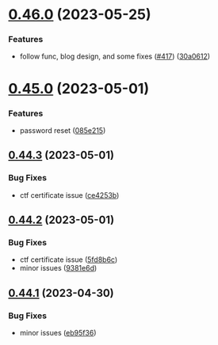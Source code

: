 # [0.46.0](https://github.com/thecyberworld/thecyberhub.org/compare/v0.45.0...v0.46.0) (2023-05-25)


### Features

* follow func, blog design, and some fixes ([#417](https://github.com/thecyberworld/thecyberhub.org/issues/417)) ([30a0612](https://github.com/thecyberworld/thecyberhub.org/commit/30a0612dc520a367ecab8294ce02447996955687))



# [0.45.0](https://github.com/thecyberworld/thecyberhub.org/compare/v0.44.3...v0.45.0) (2023-05-01)


### Features

* password reset ([085e215](https://github.com/thecyberworld/thecyberhub.org/commit/085e2158385b54d3da0e67381de7564d39469fae))



## [0.44.3](https://github.com/thecyberworld/thecyberhub.org/compare/v0.44.2...v0.44.3) (2023-05-01)


### Bug Fixes

* ctf certificate issue ([ce4253b](https://github.com/thecyberworld/thecyberhub.org/commit/ce4253b820cc39690d118c1b4eb1713cc3547a74))



## [0.44.2](https://github.com/thecyberworld/thecyberhub.org/compare/v0.44.1...v0.44.2) (2023-05-01)


### Bug Fixes

* ctf certificate issue ([5fd8b6c](https://github.com/thecyberworld/thecyberhub.org/commit/5fd8b6c96e5b7f2a8603c9b597f747dc644480d8))
* minor issues ([9381e6d](https://github.com/thecyberworld/thecyberhub.org/commit/9381e6d28bdfd50564ec3f73b32082adb99af224))



## [0.44.1](https://github.com/thecyberworld/thecyberhub.org/compare/v0.44.0...v0.44.1) (2023-04-30)


### Bug Fixes

* minor issues ([eb95f36](https://github.com/thecyberworld/thecyberhub.org/commit/eb95f3655fa23d27de1ba033cba16302f39b293d))



